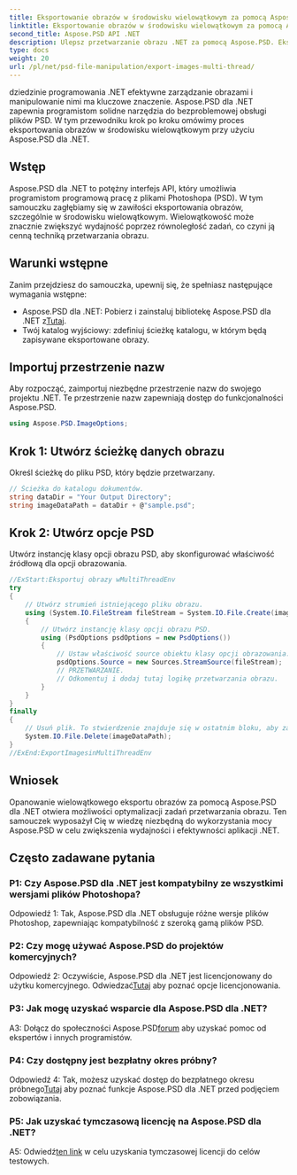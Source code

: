 ```yaml
---
title: Eksportowanie obrazów w środowisku wielowątkowym za pomocą Aspose.PSD dla .NET
linktitle: Eksportowanie obrazów w środowisku wielowątkowym za pomocą Aspose.PSD dla .NET
second_title: Aspose.PSD API .NET
description: Ulepsz przetwarzanie obrazu .NET za pomocą Aspose.PSD. Eksportuj obrazy w środowisku wielowątkowym. Zwiększ wydajność i wydajność bez wysiłku.
type: docs
weight: 20
url: /pl/net/psd-file-manipulation/export-images-multi-thread/
---
```

dziedzinie programowania .NET efektywne zarządzanie obrazami i manipulowanie nimi ma kluczowe znaczenie. Aspose.PSD dla .NET zapewnia programistom solidne narzędzia do bezproblemowej obsługi plików PSD. W tym przewodniku krok po kroku omówimy proces eksportowania obrazów w środowisku wielowątkowym przy użyciu Aspose.PSD dla .NET.
## Wstęp
Aspose.PSD dla .NET to potężny interfejs API, który umożliwia programistom programową pracę z plikami Photoshopa (PSD). W tym samouczku zagłębiamy się w zawiłości eksportowania obrazów, szczególnie w środowisku wielowątkowym. Wielowątkowość może znacznie zwiększyć wydajność poprzez równoległość zadań, co czyni ją cenną techniką przetwarzania obrazu.
## Warunki wstępne
Zanim przejdziesz do samouczka, upewnij się, że spełniasz następujące wymagania wstępne:
-  Aspose.PSD dla .NET: Pobierz i zainstaluj bibliotekę Aspose.PSD dla .NET z[Tutaj](https://releases.aspose.com/psd/net/).
- Twój katalog wyjściowy: zdefiniuj ścieżkę katalogu, w którym będą zapisywane eksportowane obrazy.
## Importuj przestrzenie nazw
Aby rozpocząć, zaimportuj niezbędne przestrzenie nazw do swojego projektu .NET. Te przestrzenie nazw zapewniają dostęp do funkcjonalności Aspose.PSD.
```csharp
using Aspose.PSD.ImageOptions;

```
## Krok 1: Utwórz ścieżkę danych obrazu
Określ ścieżkę do pliku PSD, który będzie przetwarzany.
```csharp
// Ścieżka do katalogu dokumentów.
string dataDir = "Your Output Directory";
string imageDataPath = dataDir + @"sample.psd";
```
## Krok 2: Utwórz opcje PSD
Utwórz instancję klasy opcji obrazu PSD, aby skonfigurować właściwość źródłową dla opcji obrazowania.
```csharp
//ExStart:Eksportuj obrazy wMultiThreadEnv
try
{
    // Utwórz strumień istniejącego pliku obrazu.
    using (System.IO.FileStream fileStream = System.IO.File.Create(imageDataPath))
    {
        // Utwórz instancję klasy opcji obrazu PSD.
        using (PsdOptions psdOptions = new PsdOptions())
        {
            // Ustaw właściwość source obiektu klasy opcji obrazowania.
            psdOptions.Source = new Sources.StreamSource(fileStream);
            // PRZETWARZANIE.
            // Odkomentuj i dodaj tutaj logikę przetwarzania obrazu.
        }
    }
}
finally
{
    // Usuń plik. To stwierdzenie znajduje się w ostatnim bloku, aby zapewnić właściwą utylizację zasobów.
    System.IO.File.Delete(imageDataPath);
}
//ExEnd:ExportImagesinMultiThreadEnv
```
## Wniosek
Opanowanie wielowątkowego eksportu obrazów za pomocą Aspose.PSD dla .NET otwiera możliwości optymalizacji zadań przetwarzania obrazu. Ten samouczek wyposażył Cię w wiedzę niezbędną do wykorzystania mocy Aspose.PSD w celu zwiększenia wydajności i efektywności aplikacji .NET.

## Często zadawane pytania

### P1: Czy Aspose.PSD dla .NET jest kompatybilny ze wszystkimi wersjami plików Photoshopa?

Odpowiedź 1: Tak, Aspose.PSD dla .NET obsługuje różne wersje plików Photoshop, zapewniając kompatybilność z szeroką gamą plików PSD.

### P2: Czy mogę używać Aspose.PSD do projektów komercyjnych?

 Odpowiedź 2: Oczywiście, Aspose.PSD dla .NET jest licencjonowany do użytku komercyjnego. Odwiedzać[Tutaj](https://purchase.aspose.com/buy) aby poznać opcje licencjonowania.

### P3: Jak mogę uzyskać wsparcie dla Aspose.PSD dla .NET?

 A3: Dołącz do społeczności Aspose.PSD[forum](https://forum.aspose.com/c/psd/34) aby uzyskać pomoc od ekspertów i innych programistów.

### P4: Czy dostępny jest bezpłatny okres próbny?

 Odpowiedź 4: Tak, możesz uzyskać dostęp do bezpłatnego okresu próbnego[Tutaj](https://releases.aspose.com/) aby poznać funkcje Aspose.PSD dla .NET przed podjęciem zobowiązania.

### P5: Jak uzyskać tymczasową licencję na Aspose.PSD dla .NET?

 A5: Odwiedź[ten link](https://purchase.aspose.com/temporary-license/) w celu uzyskania tymczasowej licencji do celów testowych.
